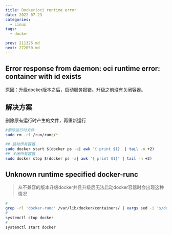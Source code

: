 ```yaml
---
title: Docker|oci runtime error
date: 2022-07-23
categories:
  - Linux
tags:
  - docker

prev: 211326.md
next: 272050.md
---
```




<!-- more -->

## Error response from daemon: oci runtime error: container with id exists

原因：升级docker版本之后，启动服务报错。升级之前没有关闭容器。

## 解决方案

删除原有运行时产生的文件，再重新运行

```bash
#删除运行时文件
sudo rm -rf /run/runc/*

## 启动所有容器
sudo docker start $(docker ps -a| awk '{ print $1}' | tail -n +2)
## 关闭所有容器
sudo docker stop $(docker ps -a| awk '{ print $1}' | tail -n +2)
```

## Unknown runtime specified docker-runc

>  从不兼容的版本升级docker并且升级后无法启动docker容器时会出现这种情况

```bash
#
grep -rl 'docker-runc' /var/lib/docker/containers/ | xargs sed -i 's/docker-runc/runc/g'
#
systemctl stop docker
#
systemctl start docker
```
